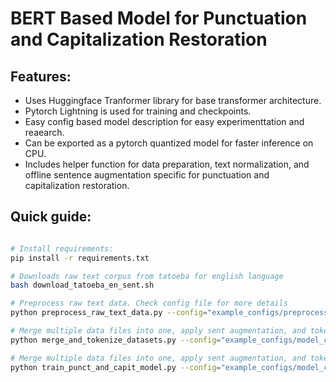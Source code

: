 # BERT Based Model for Punctuation and Capitalization Restoration

## Features:

* Uses Huggingface Tranformer library for base transformer architecture. 
* Pytorch Lightning is used for training and checkpoints.
* Easy config based model description for easy experimenttation and reaearch.
* Can be exported as a pytorch quantized model for faster inference on CPU.
* Includes helper function for data preparation, text normalization, and offline sentence augmentation specific for punctuation and capitalization restoration. 

## Quick guide:

```sh

# Install requirements:
pip install -r requirements.txt

# Downloads raw text corpus from tatoeba for english language
bash download_tatoeba_en_sent.sh

# Preprocess raw text data. Check config file for more details
python preprocess_raw_text_data.py --config="example_configs/preprocess_config_en.yaml"

# Merge multiple data files into one, apply sent augmentation, and tokenization. Check config file for more details
python merge_and_tokenize_datasets.py --config="example_configs/model_config_en.yaml"

# Merge multiple data files into one, apply sent augmentation, and tokenization. Check config file for more details
python train_punct_and_capit_model.py --config="example_configs/model_config_en.yaml"

```
